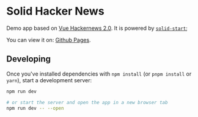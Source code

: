 # Solid Hacker News

Demo app based on [Vue Hackernews 2.0](https://github.com/vuejs/vue-hackernews-2.0). It is powered by [`solid-start`](https://github.com/solidjs/solid-start);

You can view it on:
[Github Pages](https://solidjs.github.io/solid-hackernews/).

## Developing

Once you've installed dependencies with `npm install` (or `pnpm install` or `yarn`), start a development server:

```bash
npm run dev

# or start the server and open the app in a new browser tab
npm run dev -- --open
```
